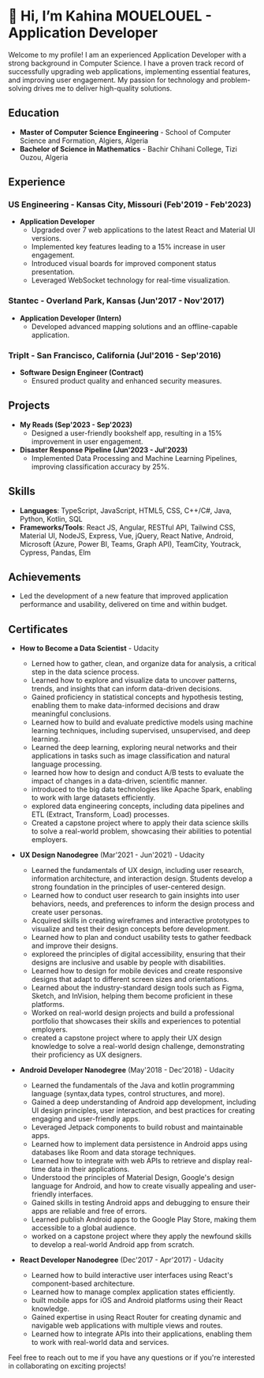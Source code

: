 																														 
 
  <h1>👋 Hi, I’m Kahina MOUELOUEL - Application Developer </h1>
 
 Welcome to my profile! I am an experienced Application Developer with a strong background in Computer Science. I have a proven track record of successfully upgrading web applications, implementing essential features, and improving user engagement. My passion for technology and problem-solving drives me to deliver high-quality solutions.

## Education
- **Master of Computer Science Engineering** - School of Computer Science and Formation, Algiers, Algeria  
- **Bachelor of Science in Mathematics** - Bachir Chihani College, Tizi Ouzou, Algeria
 
## Experience
### US Engineering - Kansas City, Missouri (Feb'2019 - Feb'2023)
- **Application Developer**
  - Upgraded over 7 web applications to the latest React and Material UI versions.
  - Implemented key features leading to a 15% increase in user engagement.
  - Introduced visual boards for improved component status presentation.
  - Leveraged WebSocket technology for real-time visualization.

### Stantec - Overland Park, Kansas (Jun'2017 - Nov'2017)
- **Application Developer (Intern)**
  - Developed advanced mapping solutions and an offline-capable application.

### TripIt - San Francisco, California (Jul'2016 - Sep'2016)
- **Software Design Engineer (Contract)**
  - Ensured product quality and enhanced security measures.

## Projects
- **My Reads (Sep'2023 - Sep'2023)**
  - Designed a user-friendly bookshelf app, resulting in a 15% improvement in user engagement.
- **Disaster Response Pipeline (Jun'2023 - Jul'2023)**
  - Implemented Data Processing and Machine Learning Pipelines, improving classification accuracy by 25%.

## Skills
- **Languages**: TypeScript, JavaScript, HTML5, CSS, C++/C#, Java, Python, Kotlin, SQL
- **Frameworks/Tools**: React JS, Angular, RESTful API, Tailwind CSS, Material UI, NodeJS, Express, Vue, jQuery, React Native, Android, Microsoft (Azure, Power BI, Teams, Graph API), TeamCity, Youtrack, Cypress, Pandas, Elm

## Achievements
- Led the development of a new feature that improved application performance and usability, delivered on time and within budget.

## Certificates
- **How to Become a Data Scientist** - Udacity
    - Lerned how to gather, clean, and organize data for analysis, a critical step in the data science process.
    - Learned how to explore and visualize data to uncover patterns, trends, and insights that can inform data-driven decisions.
    - Gained proficiency in statistical concepts and hypothesis testing, enabling them to make data-informed decisions and draw meaningful conclusions.
    - Learned how to build and evaluate predictive models using machine learning techniques, including supervised, unsupervised, and deep learning.
    - Learned the deep learning, exploring neural networks and their applications in tasks such as image classification and natural language processing.
    - learned how how to design and conduct A/B tests to evaluate the impact of changes in a data-driven, scientific manner.
    - introduced to the big data technologies like Apache Spark, enabling to work with large datasets efficiently.
    - explored data engineering concepts, including data pipelines and ETL (Extract, Transform, Load) processes.
    - Created a capstone project where to apply their data science skills to solve a real-world problem, showcasing their abilities to potential employers.
  
- **UX Design Nanodegree** (Mar'2021 - Jun'2021) - Udacity
    - Learned the fundamentals of UX design, including user research, information architecture, and interaction design. Students develop a strong foundation in the principles of user-centered design.
    - Learned how to conduct user research to gain insights into user behaviors, needs, and preferences to inform the design process and create user personas.
    - Acquired skills in creating wireframes and interactive prototypes to visualize and test their design concepts before development.
    - Learned how to plan and conduct usability tests to gather feedback and improve their designs.
    - exploreed the principles of digital accessibility, ensuring that their designs are inclusive and usable by people with disabilities.
    - Learned how to design for mobile devices and create responsive designs that adapt to different screen sizes and orientations.
    - Learned about the  industry-standard design tools such as Figma, Sketch, and InVision, helping them become proficient in these platforms.
    - Worked on real-world design projects and build a professional portfolio that showcases their skills and experiences to potential employers.
    - created a capstone project where to apply their UX design knowledge to solve a real-world design challenge, demonstrating their proficiency as UX designers.
  						
- **Android Developer Nanodegree** (May'2018 - Dec'2018) - Udacity
   - Learned the fundamentals of the Java and kotlin programming language (syntax,data types, control structures, and more).
   - Gained a deep understanding of Android app development, including UI design principles, user interaction, and best practices for creating engaging and user-friendly apps.
   - Leveraged Jetpack components to build robust and maintainable apps.
   - Learned how to implement data persistence in Android apps using databases like Room and data storage techniques.
   - Learned how to integrate with web APIs to retrieve and display real-time data in their applications.
   - Understood the principles of Material Design, Google's design language for Android, and how to create visually appealing and user-friendly interfaces.
   - Gained skills in testing Android apps and debugging to ensure their apps are reliable and free of errors.
   - Learned publish Android apps to the Google Play Store, making them accessible to a global audience.
   - worked on a capstone project where they apply the newfound skills to develop a real-world Android app from scratch.
 - **React Developer Nanodegree** (Dec'2017 - Apr'2017) - Udacity
   - Learned how to build interactive user interfaces using React's component-based architecture.
   - Learned how to manage complex application states efficiently.
   - built mobile apps for iOS and Android platforms using their React knowledge.
   - Gained expertise in using React Router for creating dynamic and navigable web applications with multiple views and routes.
   - Learned how to integrate APIs into their applications, enabling them to work with real-world data and services.

Feel free to reach out to me if you have any questions or if you're interested in collaborating on exciting projects!
